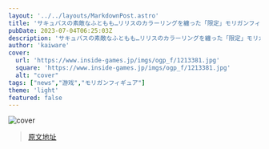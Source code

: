 ```yaml
---
layout: '../../layouts/MarkdownPost.astro'
title: 'サキュバスの素敵なふともも…リリスのカラーリングを纏った「限定」モリガンフィギュア予約開始'
pubDate: 2023-07-04T06:25:03Z
description: 'サキュバスの素敵なふともも…リリスのカラーリングを纏った「限定」モリガンフィギュアの予約が開始されました。詳細はリンク先でご確認ください。'
author: 'kaiware'
cover:
  url: 'https://www.inside-games.jp/imgs/ogp_f/1213381.jpg'
  square: 'https://www.inside-games.jp/imgs/ogp_f/1213381.jpg'
  alt: "cover"
tags: ["news","游戏","モリガンフィギュア"]
theme: 'light'
featured: false
---
```


![cover](https://www.inside-games.jp/imgs/ogp_f/1213381.jpg)


>[原文地址](https://www.inside-games.jp/article/2023/07/04/146987.html)  